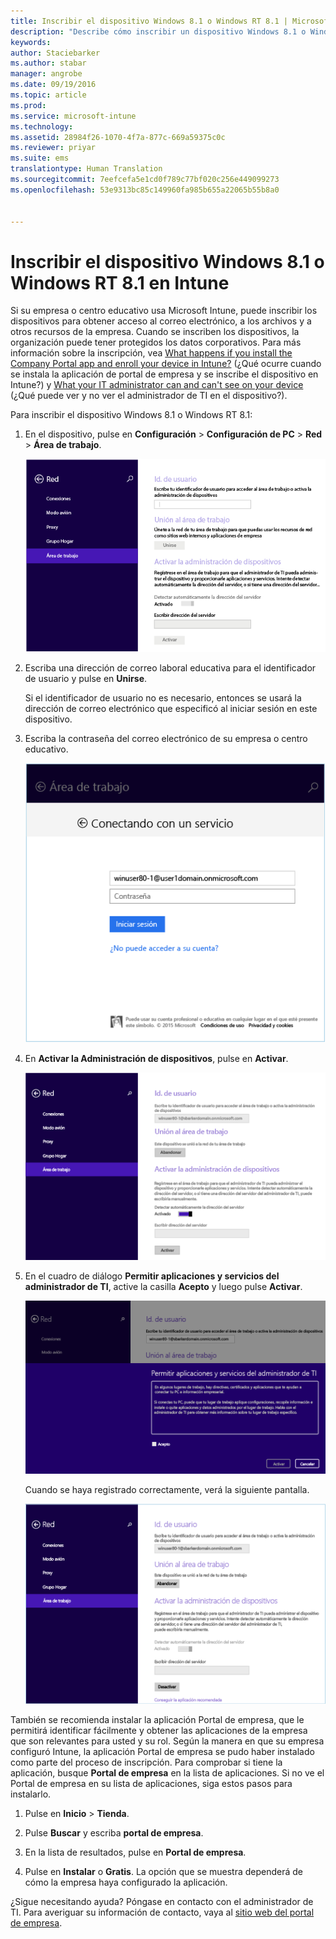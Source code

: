```yaml
---
title: Inscribir el dispositivo Windows 8.1 o Windows RT 8.1 | Microsoft Intune
description: "Describe cómo inscribir un dispositivo Windows 8.1 o Windows RT 8.1 en Intune."
keywords: 
author: Staciebarker
ms.author: stabar
manager: angrobe
ms.date: 09/19/2016
ms.topic: article
ms.prod: 
ms.service: microsoft-intune
ms.technology: 
ms.assetid: 28984f26-1070-4f7a-877c-669a59375c0c
ms.reviewer: priyar
ms.suite: ems
translationtype: Human Translation
ms.sourcegitcommit: 7eefcefa5e1cd0f789c77bf020c256e449099273
ms.openlocfilehash: 53e9313bc85c149960fa985b655a22065b55b8a0


---
```



# Inscribir el dispositivo Windows 8.1 o Windows RT 8.1 en Intune

Si su empresa o centro educativo usa Microsoft Intune, puede inscribir los dispositivos para obtener acceso al correo electrónico, a los archivos y a otros recursos de la empresa. Cuando se inscriben los dispositivos, la organización puede tener protegidos los datos corporativos. Para más información sobre la inscripción, vea [What happens if you install the Company Portal app and enroll your device in Intune?](what-happens-if-you-install-the-company-portal-app-and-enroll-your-device-in-intune-windows.md) (¿Qué ocurre cuando se instala la aplicación de portal de empresa y se inscribe el dispositivo en Intune?) y [What your IT administrator can and can't see on your device](what-can-your-it-administrator-see-when-you-enroll-your-device-in-intune-windows.md) (¿Qué puede ver y no ver el administrador de TI en el dispositivo?).


Para inscribir el dispositivo Windows 8.1 o Windows RT 8.1:

1.  En el dispositivo, pulse en **Configuración** &gt; **Configuración de PC** &gt; **Red** &gt; **Área de trabajo**.

    ![nav-to-workplace](./media/W81-1-workplacejoin.png)

2.  Escriba una dirección de correo laboral educativa para el identificador de usuario y pulse en **Unirse**.

    Si el identificador de usuario no es necesario, entonces se usará la dirección de correo electrónico que especificó al iniciar sesión en este dispositivo.

3.  Escriba la contraseña del correo electrónico de su empresa o centro educativo.

    ![type-password](./media/W81-2-workplacesettings_signin.png)

4.  En **Activar la Administración de dispositivos**, pulse en **Activar**.

    ![turn-on-device-management](./media/W81-3-dev-mgt-turn-on.png)

5.  En el cuadro de diálogo **Permitir aplicaciones y servicios del administrador de TI**, active la casilla **Acepto** y luego pulse **Activar**.

    ![turn-on-allow-apps-services](./media/W81-4-agree-allow-apps-services.png)

    Cuando se haya registrado correctamente, verá la siguiente pantalla.

    ![enrollment-complete](./media/W81-5-enrolled-done.png)

También se recomienda instalar la aplicación Portal de empresa, que le permitirá identificar fácilmente y obtener las aplicaciones de la empresa que son relevantes para usted y su rol. Según la manera en que su empresa configuró Intune, la aplicación Portal de empresa se pudo haber instalado como parte del proceso de inscripción. Para comprobar si tiene la aplicación, busque **Portal de empresa** en la lista de aplicaciones. Si no ve el Portal de empresa en su lista de aplicaciones, siga estos pasos para instalarlo.

1.  Pulse en **Inicio** &gt; **Tienda**.

2.  Pulse **Buscar** y escriba **portal de empresa**.

3.  En la lista de resultados, pulse en **Portal de empresa**.

4.  Pulse en **Instalar** o **Gratis**. La opción que se muestra dependerá de cómo la empresa haya configurado la aplicación.

¿Sigue necesitando ayuda? Póngase en contacto con el administrador de TI. Para averiguar su información de contacto, vaya al [sitio web del portal de empresa](http://portal.manage.microsoft.com).



<!--HONumber=Oct16_HO2-->


